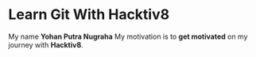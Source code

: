 # Learn Git With Hacktiv8
My name  **Yohan Putra Nugraha**
My motivation is to **get motivated** on my journey with **Hacktiv8**.
